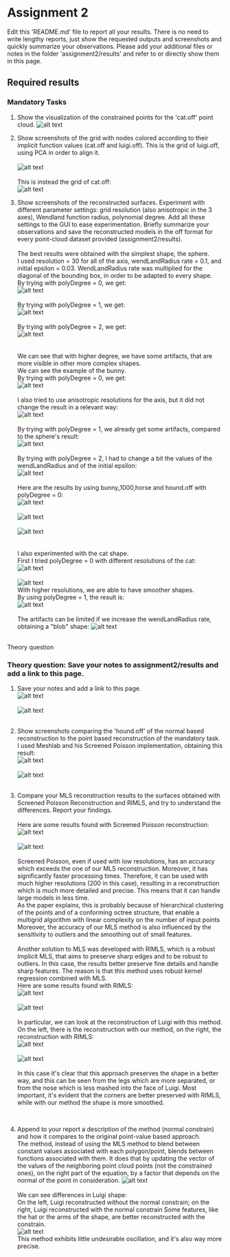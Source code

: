 # Assignment 2

Edit this 'README.md' file to report all your results. There is no need to write lengthy reports, just show the requested outputs and screenshots and quickly summarize your observations. Please add your additional files or notes in the folder 'assignment2/results' and refer to or directly show them in this page.

## Required results

### Mandatory Tasks
1) Show the visualization of the constrained points for the 'cat.off' point cloud.
![alt text](https://github.com/eth-igl/gp20-alessiapacca/blob/master/assignment2/results/cat.png)

2) Show screenshots of the grid with nodes colored according to their implicit function values (cat.off and luigi.off).
This is the grid of luigi.off, using PCA in order to align it. <br><br>
![alt text](https://github.com/eth-igl/gp20-alessiapacca/blob/master/assignment2/results/luigi.png) <br><br>
This is instead the grid of cat.off: <br>
![alt text](https://github.com/eth-igl/gp20-alessiapacca/blob/master/assignment2/results/catgrid.png) <br>

3) Show screenshots of the reconstructed surfaces. Experiment with different parameter settings: grid resolution (also anisotropic in the 3 axes), Wendland function radius, polynomial degree. Add all these settings to the GUI to ease experimentation. Briefly summarize your observations and save the reconstructed models in the off format for every point-cloud dataset provided (assignment2/results). <br><br>
The best results were obtained with the simplest shape, the sphere. <br>
I used resolution = 30 for all of the axis, wendLandRadius rate = 0.1, and initial epsilon = 0.03. WendLandRadius rate was multiplied for the diagonal of the bounding box, in order to be adapted to every shape. <br>
By trying with polyDegree = 0, we get: <br>
![alt text](https://github.com/eth-igl/gp20-alessiapacca/blob/master/assignment2/results/sphere_poly0_0.png) <br><br>
By trying with polyDegree = 1, we get: <br>
![alt text](https://github.com/eth-igl/gp20-alessiapacca/blob/master/assignment2/results/sphere_poly1_1.png) <br><br>
By trying with polyDegree = 2, we get: <br>
![alt text](https://github.com/eth-igl/gp20-alessiapacca/blob/master/assignment2/results/sphere_poly2_2.png) <br><br><br>
We can see that with higher degree, we have some artifacts, that are more visible in other more complex shapes. <br>
We can see the example of the bunny. <br>
By trying with polyDegree = 0, we get: <br>
![alt text](https://github.com/eth-igl/gp20-alessiapacca/blob/master/assignment2/results/bunny_500_0.png) <br><br>
I also tried to use anisotropic resolutions for the axis, but it did not change the result in a relevant way: <br>
![alt text](https://github.com/eth-igl/gp20-alessiapacca/blob/master/assignment2/results/bunny_500_1.png) <br><br>
By trying with polyDegree = 1, we already get some artifacts, compared to the sphere's result: <br>
![alt text](https://github.com/eth-igl/gp20-alessiapacca/blob/master/assignment2/results/bunny_500_2.png) <br><br>
By trying with polyDegree = 2, I had to change a bit the values of the wendLandRadius and of the initial epsilon: <br>
![alt text](https://github.com/eth-igl/gp20-alessiapacca/blob/master/assignment2/results/bunny_500_3.png) <br><br>
Here are the results by using bunny_1000,horse and hound.off with polyDegree = 0: <br>
![alt text](https://github.com/eth-igl/gp20-alessiapacca/blob/master/assignment2/results/bunny_500_0.png) <br><br>
![alt text](https://github.com/eth-igl/gp20-alessiapacca/blob/master/assignment2/results/horse_0.png) <br><br>
![alt text](https://github.com/eth-igl/gp20-alessiapacca/blob/master/assignment2/results/hound_0.png) <br><br><br>
I also experimented with the cat shape.<br>
First I tried polyDegree = 0 with different resolutions of the cat: <br>
![alt text](https://github.com/eth-igl/gp20-alessiapacca/blob/master/assignment2/results/cat_poly0_0.png) <br><br>
![alt text](https://github.com/eth-igl/gp20-alessiapacca/blob/master/assignment2/results/cat_poly0_1.png) <br>
With higher resolutions, we are able to have smoother shapes. <br>
By using polyDegree = 1, the result is: <br>
![alt text](https://github.com/eth-igl/gp20-alessiapacca/blob/master/assignment2/results/cat_poly1_2.png) <br><br>
The artifacts can be limited if we increase the wendLandRadius rate, obtaining a "blob" shape: 
![alt text](https://github.com/eth-igl/gp20-alessiapacca/blob/master/assignment2/results/cat_poly1_3.png) <br><br>



Theory question


### Theory question: Save your notes to assignment2/results and add a link to this page.

1) Save your notes and add a link to this page.<br>
![alt text](https://github.com/eth-igl/gp20-alessiapacca/blob/master/assignment2/results/es1.jpg) <br><br>
![alt text](https://github.com/eth-igl/gp20-alessiapacca/blob/master/assignment2/results/es2.jpg) <br><br>



2) Show screenshots comparing the 'hound.off' of the normal based reconstruction to the point based reconstruction of the mandatory task.<br>
I used Meshlab and his Screened Poisson implementation, obtaining this result: <br>
![alt text](https://github.com/eth-igl/gp20-alessiapacca/blob/master/assignment2/results/hond2.jpg) <br><br>
![alt text](https://github.com/eth-igl/gp20-alessiapacca/blob/master/assignment2/results/hond3.jpg) <br><br>


3) Compare your MLS reconstruction results to the surfaces obtained with Screened Poisson Reconstruction and RIMLS, and try to understand the differences. Report your findings.<br><br>
Here are some results found with Screened Poisson reconstruction:<br>
![alt text](https://github.com/eth-igl/gp20-alessiapacca/blob/master/assignment2/results/catpoisson.png) <br><br>
![alt text](https://github.com/eth-igl/gp20-alessiapacca/blob/master/assignment2/results/horsepoisson.png) <br><br>
Screened Poisson, even if used with low resolutions, has an accuracy which exceeds the one of our MLS reconstruction. Moreover, it has significantly faster processing times. Therefore, it can be used with much higher resolutions (200 in this case), resulting in a reconstruction which is much more detailed and precise. This means that it can handle large
models in less time. <br> As the paper explains, this is probably because of hierarchical clustering of the points and of a conforming octree structure, that enable a multigrid algorithm with linear complexity on the number of input points <br>
Moreover, the accuracy of our MLS method is also influenced by the sensitivity to outliers and the smoothing out of
small features.<br><br>
Another solution to MLS was developed with RIMLS, which is a robust Implicit MLS, that aims to preserve sharp edges and to be robust to outliers. In this case, the results better preserve fine details and handle sharp features. The reason is that this method uses robust kernel regression combined with MLS. <br>
Here are some results found with RIMLS:<br>
![alt text](https://github.com/eth-igl/gp20-alessiapacca/blob/master/assignment2/results/catmarch.png) <br><br>
![alt text](https://github.com/eth-igl/gp20-alessiapacca/blob/master/assignment2/results/horsemarch.png) <br><br>
In particular, we can look at the reconstruction of Luigi with this method. On the left, there is the reconstruction with our method, on the right, the reconstruction with RIMLS: <br>
![alt text](https://github.com/eth-igl/gp20-alessiapacca/blob/master/assignment2/results/luigiconfronto1.jpg) <br><br>
![alt text](https://github.com/eth-igl/gp20-alessiapacca/blob/master/assignment2/results/luigiconfronto2.jpg) <br><br>
In this case it's clear that this approach preserves the shape in a better way, and this can be seen from the legs which are more separated, or from the nose which is less mashed into the face of Luigi. Most important, it's evident that the corners are better preserved with RIMLS, while with our method the shape is more smoothed.
<br>

4) Append to your report a description of the method (normal constrain) and how it compares to the original point-value based approach. <br>
The method, instead of using the MLS method to blend between constant values associated with each polygon/point, blends between functions associated with them. It does that by updating the vector of the values of the neighboring point cloud points (not the constrained ones), on the right part of the equation, by a factor that depends on the normal of the point in consideration. 
![alt text](https://github.com/eth-igl/gp20-alessiapacca/blob/master/assignment2/results/screen.png) <br><br>
We can see differences in Luigi shape:<br>
On the left, Luigi reconstructed without the normal constrain; on the right, Luigi reconstructed with the normal constrain Some features, like the hat or the arms of the shape, are better reconstructed with the constrain.<br>
![alt text](https://github.com/eth-igl/gp20-alessiapacca/blob/master/assignment2/results/collage.jpg) <br>
This method exhibits little undesirable oscillation, and it's also way more precise. 

